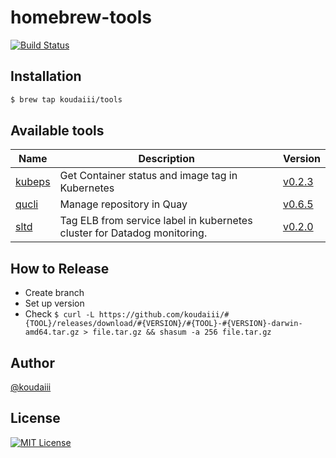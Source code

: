 # homebrew-tools

[![Build Status](https://travis-ci.org/koudaiii/homebrew-tools.svg?branch=master)](https://travis-ci.org/koudaiii/homebrew-tools)

## Installation

```bash
$ brew tap koudaiii/tools
```

## Available tools

| Name | Description | Version |
|------|-------------|---------|
| [kubeps](https://github.com/koudaiii/kubeps) | Get Container status and image tag in Kubernetes  | [v0.2.3](https://github.com/koudaiii/kubeps/releases/tag/v0.2.3) |
| [qucli](https://github.com/koudaiii/qucli) | Manage repository in Quay | [v0.6.5](https://github.com/koudaiii/qucli/releases/tag/v0.6.5) |
| [sltd](https://github.com/koudaiii/sltd) | Tag ELB from service label in kubernetes cluster for Datadog monitoring. | [v0.2.0](https://github.com/koudaiii/sltd/releases/tag/v0.2.0) |

## How to Release

- Create branch
- Set up version
- Check `$ curl -L https://github.com/koudaiii/#{TOOL}/releases/download/#{VERSION}/#{TOOL}-#{VERSION}-darwin-amd64.tar.gz > file.tar.gz && shasum -a 256 file.tar.gz`

## Author

[@koudaiii](https://github.com/koudaiii)

## License

[![MIT License](http://img.shields.io/badge/license-MIT-blue.svg?style=flat)](LICENSE)
